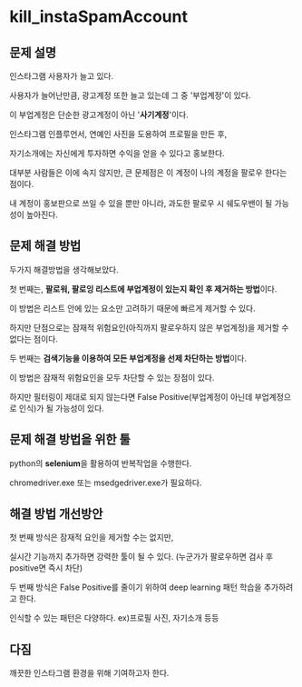 # kill_instaSpamAccount
## 문제 설명
인스타그램 사용자가 늘고 있다.

사용자가 늘어난만큼, 광고계정 또한 늘고 있는데 그 중 '부업계정'이 있다.

이 부업계정은 단순한 광고계정이 아닌 '**사기계정**'이다.

인스타그램 인플루언서, 연예인 사진을 도용하여 프로필을 만든 후,

자기소개에는 자신에게 투자하면 수익을 얻을 수 있다고 홍보한다.

대부분 사람들은 이에 속지 않지만, 큰 문제점은 이 계정이 나의 계정을 팔로우 한다는 점이다.

내 계정이 홍보판으로 쓰일 수 있을 뿐만 아니라, 과도한 팔로우 시 쉐도우밴이 될 가능성이 높아진다.

## 문제 해결 방법
두가지 해결방법을 생각해보았다.

첫 번째는, **팔로워, 팔로잉 리스트에 부업계정이 있는지 확인 후 제거하는 방법**이다.

이 방법은 리스트 안에 있는 요소만 고려하기 때문에 빠르게 제거할 수 있다.

하지만 단점으로는 잠재적 위험요인(아직까지 팔로우하지 않은 부업계정)을 제거할 수 없다는 점이다.

두 번째는 **검색기능을 이용하여 모든 부업계정을 선제 차단하는 방법**이다.

이 방법은 잠재적 위험요인을 모두 차단할 수 있는 장점이 있다.

하지만 필터링이 제대로 되지 않는다면 False Positive(부업계정이 아닌데 부업계정으로 인식)가 될 가능성이 있다.

## 문제 해결 방법을 위한 툴
python의 **selenium**을 활용하여 반복작업을 수행한다.

chromedriver.exe 또는 msedgedriver.exe가 필요하다.

## 해결 방법 개선방안
첫 번째 방식은 잠재적 요인을 제거할 수는 없지만,

실시간 기능까지 추가하면 강력한 툴이 될 수 있다. (누군가가 팔로우하면 검사 후 positive면 즉시 차단)

두 번째 방식은 False Positive를 줄이기 위하여 deep learning 패턴 학습을 추가하려고 한다.

인식할 수 있는 패턴은 다양하다. ex)프로필 사진, 자기소개 등등

## 다짐
깨끗한 인스타그램 환경을 위해 기여하고자 한다.
